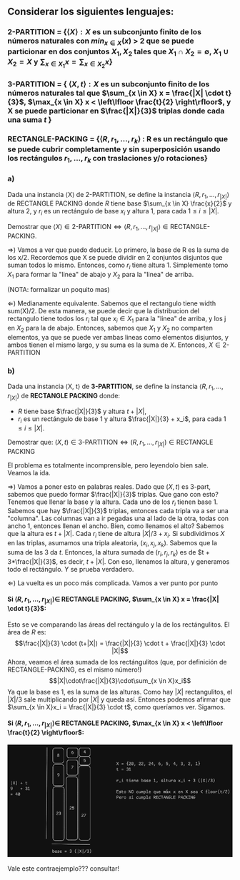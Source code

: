 ## Considerar los siguientes lenguajes:

### 2-PARTITION = {$⟨X⟩ : X$ es un subconjunto finito de los números naturales con $min_{x \in X}(x)$ > 2 que se puede particionar en dos conjuntos $X_1, X_2$ tales que $X_1 ∩ X_2 = ∅$, $X_1 ∪ X_2 = X$ y $\sum_{x\in X_1} x = \sum_{x\in X_2} x$}

### 3-PARTITION = { $⟨X, t⟩ : X$ es un subconjunto finito de los números naturales tal que $\sum_{x \in X} x = \frac{|X| \cdot t}{3}$, $\max_{x \in X} x < \left\lfloor \frac{t}{2} \right\rfloor$, y X se puede particionar en $\frac{|X|}{3}$ triplas donde cada una suma $t$ }


### RECTANGLE-PACKING = {$⟨R, r_1, . . . , r_k⟩$ : R es un rectángulo que se puede cubrir completamente y sin superposición usando los rectángulos $r_1, . . . , r_k$ con traslaciones y/o rotaciones}

### a)
Dada una instancia ⟨X⟩ de 2-PARTITION, se define la instancia $⟨R, r_1, \ldots, r_{|X|}$⟩ de RECTANGLE PACKING donde $R$ tiene base $\sum_{x \in X} \frac{x}{2}$ y altura $2$, y $r_i$ es un rectángulo de base $x_i$ y altura $1$, para cada $1 \leq i \leq |X|$. 

Demostrar que $\langle X \rangle \in \text{2-PARTITION} \iff \langle R, r_1, \ldots, r_{|X|} \rangle \in \text{RECTANGLE-PACKING}$.

$\Rightarrow$) Vamos a ver que puedo deducir. Lo primero, la base de R es la suma de los x/2. Recordemos que X se puede dividir en 2 conjuntos disjuntos que suman todos lo mismo. Entonces, como $r_i$ tiene altura 1. Simplemente tomo $X_1$ para formar la "linea" de abajo y $X_2$ para la "linea" de arriba.

(NOTA: formalizar un poquito mas)

$\Leftarrow$) Medianamente equivalente. Sabemos que el rectangulo tiene width sum(X)/2. De esta manera, se puede decir que la distribucion del rectangulo tiene todos los $r_i$ tal que $x_i \in X_1$ para la "linea" de arriba, y los j en $X_2$ para la de abajo. Entonces, sabemos que $X_1$ y $X_2$ no comparten elementos, ya que se puede ver ambas lineas como elementos disjuntos, y ambos tienen el mismo largo, y su suma es la suma de $X$. Entonces, $X \in \text{2-PARTITION}$ 

### b)

Dada una instancia ⟨X, t⟩ de **3-PARTITION**, se define la instancia 
$⟨R, r_1, \ldots, r_{|X|}⟩$ de **RECTANGLE PACKING** donde:

- $R$ tiene base $\frac{|X|}{3}$ y altura $t + |X|$,
- $r_i$ es un rectángulo de base 1 y altura $\frac{|X|}{3} + x_i$, para cada $1 \leq i \leq |X|$.

Demostrar que: $(X, t) \in \text{3-PARTITION} \iff (R, r_1, \ldots, r_{|X|}) \in \text{RECTANGLE PACKING}$

El problema es totalmente incomprensible, pero leyendolo bien sale.
Veamos la ida.

$\Rightarrow$) Vamos a poner esto en palabras reales. Dado que $(X, t)$ es 3-part, sabemos que puedo formar $\frac{|X|}{3}$ triplas. Que gano con esto? Tenemos que llenar la base y la altura. Cada uno de los $r_i$ tienen base 1. Sabemos que hay $\frac{|X|}{3}$ triplas, entonces cada tripla va a ser una "columna". Las columnas van a ir pegadas una al lado de la otra, todas con ancho 1, entonces llenan el ancho. Bien, como llenamos el alto? Sabemos que la altura es $t + |X|$. Cada $r_i$ tiene de altura $|X|/3 + x_i$. Si subdividimos $X$ en las triplas, asumamos una tripla aleatoria, $(x_i, x_j, x_k)$. Sabemos que la suma de las 3 da $t$.
Entonces, la altura sumada de $(r_i, r_j, r_k)$ es de $t + 3*\frac{|X|}{3}$, es decir, $t + |X|$. Con eso, llenamos la altura, y generamos todo el rectángulo. Y se prueba verdadero.

$\Leftarrow$) La vuelta es un poco más complicada. Vamos a ver punto por punto

#### Si $⟨R, r_1, \ldots, r_{|X|}⟩ \in$ **RECTANGLE PACKING**, $\sum_{x \in X} x = \frac{|X| \cdot t}{3}$:
Esto se ve comparando las áreas del rectángulo y la de los rectángulitos. El área de $R$ es:
$$\frac{|X|}{3} \cdot (t+|X|) = \frac{|X|}{3} \cdot t + \frac{|X|}{3} \cdot |X|$$
Ahora, veamos el área sumada de los rectángulitos (que, por definición de $\text{RECTANGLE-PACKING}$, es el mismo número!)
$$|X|\cdot\frac{|X|}{3}\cdot\sum_{x \in X}x_i$$
Ya que la base es 1, es la suma de las alturas. Como hay $|X|$ rectangulitos, el $|X|/3$ sale multiplicando por $|X|$ y queda así. Entonces podemos afirmar que $\sum_{x \in X}x_i = \frac{|X|}{3} \cdot t$, como queríamos ver. Sigamos.

#### Si $⟨R, r_1, \ldots, r_{|X|}⟩ \in$ **RECTANGLE PACKING**, $\max_{x \in X} x < \left\lfloor \frac{t}{2} \right\rfloor$:
![alt text](image.png)

Vale este contraejemplo??? consultar!

###



